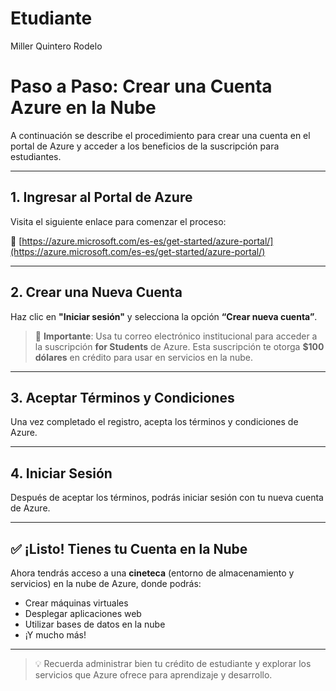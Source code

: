 # Etudiante

Miller Quintero Rodelo



# Paso a Paso: Crear una Cuenta Azure en la Nube

A continuación se describe el procedimiento para crear una cuenta en el portal de Azure y acceder a los beneficios de la suscripción para estudiantes.

---

## 1. Ingresar al Portal de Azure

Visita el siguiente enlace para comenzar el proceso:

🔗 [https://azure.microsoft.com/es-es/get-started/azure-portal/](https://azure.microsoft.com/es-es/get-started/azure-portal/)



---

## 2. Crear una Nueva Cuenta

Haz clic en **"Iniciar sesión"** y selecciona la opción **“Crear nueva cuenta”**.

> 📧 **Importante**: Usa tu correo electrónico institucional para acceder a la suscripción **for Students** de Azure. Esta suscripción te otorga **$100 dólares** en crédito para usar en servicios en la nube.



---

## 3. Aceptar Términos y Condiciones

Una vez completado el registro, acepta los términos y condiciones de Azure.


---

## 4. Iniciar Sesión

Después de aceptar los términos, podrás iniciar sesión con tu nueva cuenta de Azure.

---

## ✅ ¡Listo! Tienes tu Cuenta en la Nube

Ahora tendrás acceso a una **cineteca** (entorno de almacenamiento y servicios) en la nube de Azure, donde podrás:

- Crear máquinas virtuales
- Desplegar aplicaciones web
- Utilizar bases de datos en la nube
- ¡Y mucho más!

---

> 💡 Recuerda administrar bien tu crédito de estudiante y explorar los servicios que Azure ofrece para aprendizaje y desarrollo.
